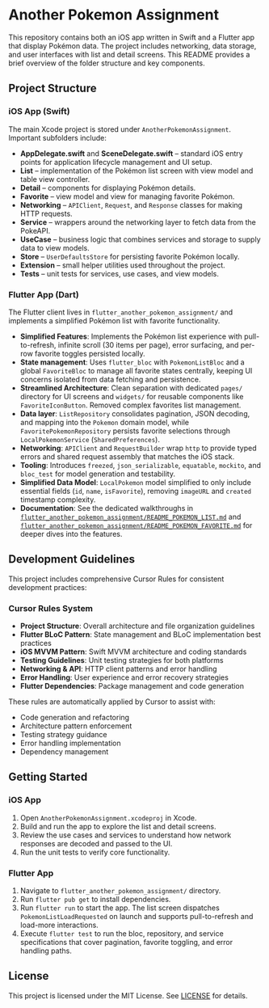 # Another Pokemon Assignment

This repository contains both an iOS app written in Swift and a Flutter app that display Pokémon data. The project includes networking, data storage, and user interfaces with list and detail screens. This README provides a brief overview of the folder structure and key components.

## Project Structure

### iOS App (Swift)

The main Xcode project is stored under `AnotherPokemonAssignment`.
Important subfolders include:

- **AppDelegate.swift** and **SceneDelegate.swift** – standard iOS entry points for application lifecycle management and UI setup.
- **List** – implementation of the Pokémon list screen with view model and table view controller.
- **Detail** – components for displaying Pokémon details.
- **Favorite** – view model and view for managing favorite Pokémon.
- **Networking** – `APIClient`, `Request`, and `Response` classes for making HTTP requests.
- **Service** – wrappers around the networking layer to fetch data from the PokeAPI.
- **UseCase** – business logic that combines services and storage to supply data to view models.
- **Store** – `UserDefaultsStore` for persisting favorite Pokémon locally.
- **Extension** – small helper utilities used throughout the project.
- **Tests** – unit tests for services, use cases, and view models.

### Flutter App (Dart)

The Flutter client lives in `flutter_another_pokemon_assignment/` and implements a simplified Pokémon list with favorite functionality.

- **Simplified Features**: Implements the Pokémon list experience with pull-to-refresh, infinite scroll (30 items per page), error surfacing, and per-row favorite toggles persisted locally.
- **State management**: Uses `flutter_bloc` with `PokemonListBloc` and a global `FavoriteBloc` to manage all favorite states centrally, keeping UI concerns isolated from data fetching and persistence.
- **Streamlined Architecture**: Clean separation with dedicated `pages/` directory for UI screens and `widgets/` for reusable components like `FavoriteIconButton`. Removed complex favorites list management.
- **Data layer**: `ListRepository` consolidates pagination, JSON decoding, and mapping into the `Pokemon` domain model, while `FavoritePokemonRepository` persists favorite selections through `LocalPokemonService` (`SharedPreferences`).
- **Networking**: `APIClient` and `RequestBuilder` wrap `http` to provide typed errors and shared request assembly that matches the iOS stack.
- **Tooling**: Introduces `freezed`, `json_serializable`, `equatable`, `mockito`, and `bloc_test` for model generation and testability.
- **Simplified Data Model**: `LocalPokemon` model simplified to only include essential fields (`id`, `name`, `isFavorite`), removing `imageURL` and `created` timestamp complexity.
- **Documentation**: See the dedicated walkthroughs in [`flutter_another_pokemon_assignment/README_POKEMON_LIST.md`](flutter_another_pokemon_assignment/README_POKEMON_LIST.md) and [`flutter_another_pokemon_assignment/README_POKEMON_FAVORITE.md`](flutter_another_pokemon_assignment/README_POKEMON_FAVORITE.md) for deeper dives into the features.

## Development Guidelines

This project includes comprehensive Cursor Rules for consistent development practices:

### Cursor Rules System
- **Project Structure**: Overall architecture and file organization guidelines
- **Flutter BLoC Pattern**: State management and BLoC implementation best practices
- **iOS MVVM Pattern**: Swift MVVM architecture and coding standards
- **Testing Guidelines**: Unit testing strategies for both platforms
- **Networking & API**: HTTP client patterns and error handling
- **Error Handling**: User experience and error recovery strategies
- **Flutter Dependencies**: Package management and code generation

These rules are automatically applied by Cursor to assist with:
- Code generation and refactoring
- Architecture pattern enforcement
- Testing strategy guidance
- Error handling implementation
- Dependency management

## Getting Started

### iOS App

1. Open `AnotherPokemonAssignment.xcodeproj` in Xcode.
2. Build and run the app to explore the list and detail screens.
3. Review the use cases and services to understand how network responses are decoded and passed to the UI.
4. Run the unit tests to verify core functionality.

### Flutter App

1. Navigate to `flutter_another_pokemon_assignment/` directory.
2. Run `flutter pub get` to install dependencies.
3. Run `flutter run` to start the app. The list screen dispatches `PokemonListLoadRequested` on launch and supports pull-to-refresh and load-more interactions.
4. Execute `flutter test` to run the bloc, repository, and service specifications that cover pagination, favorite toggling, and error handling paths.

## License

This project is licensed under the MIT License. See [LICENSE](LICENSE) for details.
